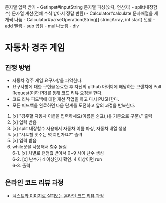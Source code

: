 문자열 입력 받기 - GetInput#inputString
문자열 파싱(숫자, 연산자) - split(내장함수)
문자열 계산(전체 수식 받아서 정답 반환) - Calculator#calculate
문자배열을 세개씩 나눔 - Calculator#parseOperation(String[] stringArray, int start)
덧셈 - add
뺄셈 - sub
곱셈 - mul
나눗셈 - div

# 자동차 경주 게임
## 진행 방법
* 자동차 경주 게임 요구사항을 파악한다.
* 요구사항에 대한 구현을 완료한 후 자신의 github 아이디에 해당하는 브랜치에 Pull Request(이하 PR)를 통해 코드 리뷰 요청을 한다.
* 코드 리뷰 피드백에 대한 개선 작업을 하고 다시 PUSH한다.
* 모든 피드백을 완료하면 다음 단계를 도전하고 앞의 과정을 반복한다.

1. [x] "경주할 자동차 이름을 입력하세요(이름은 쉼표(,)를 기준으로 구분)." 출력  
2. [x] 입력 받음  
3. [x] split 내장함수 사용해서 자동차 이름 파싱, 자동차 배열 생성  
4. [x] "시도할 횟수는 몇 회인가요?" 출력  
5. [x] 입력 받음  
6. while문을 사용해서 함수 돌림  
    6-1. [x] 차별로 랜덤값 받아서 0~9 사이 난수 생성  
    6-2. [x] 난수가 4 이상인지 확인. 4 이상이면 run  
    6-3. 출력  
## 온라인 코드 리뷰 과정
* [텍스트와 이미지로 살펴보는 온라인 코드 리뷰 과정](https://github.com/next-step/nextstep-docs/tree/master/codereview)